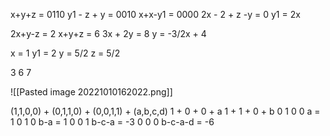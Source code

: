 x+y+z = 0110
y1 - z + y = 0010
x+x-y1 = 0000
2x - 2 + z -y = 0
y1 = 2x

2x+y-z = 2
x+y+z = 6
3x + 2y = 8
y = -3/2x + 4

x = 1
y1 = 2
y = 5/2
z = 5/2


3 6 7 

![[Pasted image 20221010162022.png]]

(1,1,0,0) + (0,1,1,0) + (0,0,1,1) + (a,b,c,d)
1 + 0 + 0 + a
1 + 1 + 0 + b
0 
1 0 0 a = 1
0 1 0 b-a = 1
0 0 1 b-c-a = -3
0 0 0 b-c-a-d = -6